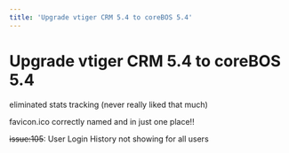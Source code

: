 ```yaml
---
title: 'Upgrade vtiger CRM 5.4 to coreBOS 5.4'
---
```


Upgrade vtiger CRM 5.4 to coreBOS 5.4
=====================================

eliminated stats tracking (never really liked that much)

favicon.ico correctly named and in just one place!!

~~issue:105~~: User Login History not showing for all users
